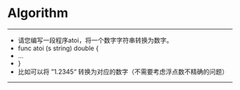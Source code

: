 # Algorithm
---
- 请您编写一段程序atoi，将一个数字字符串转换为数字。
- func atoi (s string) double { 
- ...
- }
- 比如可以将 ”1.2345“ 转换为对应的数字（不需要考虑浮点数不精确的问题）
---

